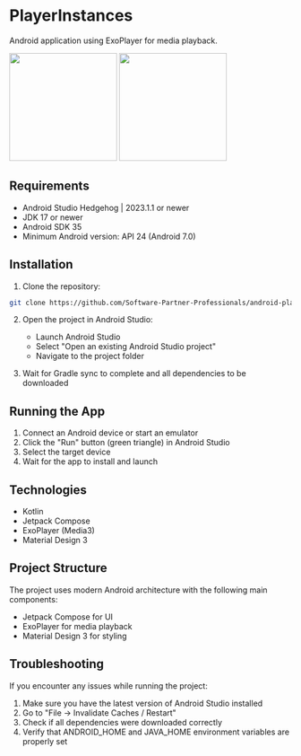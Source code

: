 # PlayerInstances

Android application using ExoPlayer for media playback.
<div>
   <img src="assets/4k.gif" style="height:auto; width:20vw; maxWidth:500px">
   <img src="assets/1080p.gif" style="height:auto; width:20vw;maxWidth:500px">
</div>

## Requirements

- Android Studio Hedgehog | 2023.1.1 or newer
- JDK 17 or newer
- Android SDK 35
- Minimum Android version: API 24 (Android 7.0)

## Installation

1. Clone the repository:
```bash
git clone https://github.com/Software-Partner-Professionals/android-player-instances-tester.git
```

2. Open the project in Android Studio:
   - Launch Android Studio
   - Select "Open an existing Android Studio project"
   - Navigate to the project folder

3. Wait for Gradle sync to complete and all dependencies to be downloaded

## Running the App

1. Connect an Android device or start an emulator
2. Click the "Run" button (green triangle) in Android Studio
3. Select the target device
4. Wait for the app to install and launch

## Technologies

- Kotlin
- Jetpack Compose
- ExoPlayer (Media3)
- Material Design 3

## Project Structure

The project uses modern Android architecture with the following main components:
- Jetpack Compose for UI
- ExoPlayer for media playback
- Material Design 3 for styling

## Troubleshooting

If you encounter any issues while running the project:

1. Make sure you have the latest version of Android Studio installed
2. Go to "File -> Invalidate Caches / Restart"
3. Check if all dependencies were downloaded correctly
4. Verify that ANDROID_HOME and JAVA_HOME environment variables are properly set 
